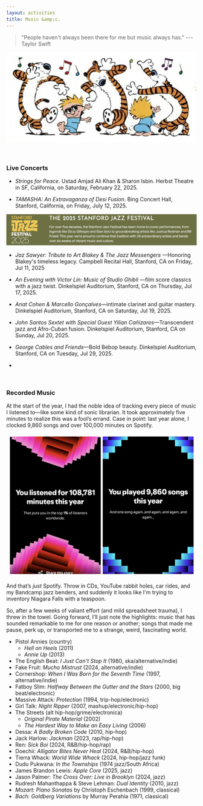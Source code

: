 ```yaml
---
layout: activities
title: Music &amp;c.
---
```


> "People haven't always been there for me but music always has." --- Taylor Swift

![ch-music](images/ch3.png)

<br>


### Live Concerts

<ul>
 <li><details>
  <summary style="list-style-type: none;"><i>Strings for Peace</i>. Ustad Amjad Ali Khan & Sharon Isbin. Herbst Theatre in SF, California, on Saturday, February 22, 2025. </summary>
  <small>Crossing barriers of language and culture and uniting people through music, classical guitarist Sharon Isbin and sarod master Amjad Ali Khan find common ground in their respective classical traditions of ragas and European medieval music, interweaving musical, spiritual, and artistic legacies.<br></small><br>
</details></li>
</ul>

<ul>
 <li><details>
  <summary style="list-style-type: none;"> <i>TAMASHA: An Extravaganza of Desi Fusion</i>. Bing Concert Hall, Stanford, California, on Friday, July 12, 2025. </summary>
  <small>Headlining is none other than Bollywood star <b>Raja Kumari</b>&mdash;the Grammy-nominated artist, rapper, and songwriter known for her powerful fusion of Indian classical music with hip-hop, R&B, and electronic influences. A trailblazer in global fusion, she’s collaborated with major names like Iggy Azalea, Sidhu Moosewala, Divine, Gwen Stefani, and John Legend.<br></small><br>
</details></li>
</ul>

![StanfordJazzFestival](/images/sjf.png)

<ul>
 <li><details>
  <summary style="list-style-type: none;"> <i>Jaz Sawyer: Tribute to Art Blakey & The Jazz Messengers</i> &mdash;Honoring Blakey's timeless legacy. Campbell Recital Hall, Stanford, CA on Friday, Jul 11, 2025</summary>
  
 <p align="center"><img src="/images/sjf-11.png" width="700" /></p>
  
  <small>Drummer, bandleader, and educator Jaz Sawyer pays homage to one of jazz’s most electrifying forces—<b>Art Blakey & The Jazz Messengers</b>—in this powerhouse tribute performance. Infusing Blakey’s iconic hard-bop sound with his own dynamic touch, Sawyer channels the spirit of the legendary drummer, whose relentless swing, thunderous polyrhythms, and fiery energy defined generations of jazz. With a musical foundation spanning classical, jazz, and Afro-Caribbean traditions, Sawyer delivers a heartfelt tribute that captures the essence of Blakey’s masterful legacy.<br></small><br>
</details></li>
</ul>

<ul>
 <li><details>
  <summary style="list-style-type: none;"> <i>An Evening with Victor Lin: Music of Studio Ghibli</i> &mdash;film score classics with a jazz twist. Dinkelspiel Auditorium, Stanford, CA on Thursday, Jul 17, 2025.</summary>
 
  <p align="center"><img src="/images/sjf-17.png" width="700" /></p>
  
  <small>Join Stanford Jazz Workshop favorite Victor Lin for a mesmerizing evening as he reimagines the iconic music of Studio Ghibli through the lens of jazz piano and violin. Blending nostalgia with innovation, Lin’s reinterpretations breathe new energy into Hisaishi’s timeless compositions, making for a dynamic, immersive, and deeply heartfelt musical experience. Whether you’re a longtime anime fan or a lover of great music, this performance promises to be an exciting and unforgettable journey through the soundscapes of Studio Ghibli and beyond. <br></small><br>
</details></li>
</ul>

<ul>
 <li><details>
  <summary style="list-style-type: none;"> <i>Anat Cohen & Marcello Gonçalves</i>&mdash;intimate clarinet and guitar mastery. Dinkelspiel Auditorium, Stanford, CA on Saturday, Jul 19, 2025. </summary>
 
 <p align="center"><img src="/images/sjf-19.png" width="700" /></p>
  
  <small>Clarinetist Anat Cohen and 7-string guitarist Marcello Gonçalves team up to perform music from their Grammy-nominated album, <b>Outra Coisa: The Music of Moacir Santos</b>, as well as selections from their second album, Reconvexo, featuring a repertoire of breathtaking melodies, Brazilian grooves, and elements of classical music and jazz that showcase their intricate talents. <br></small><br>
</details></li>
</ul>

<ul>
 <li><details>
  <summary style="list-style-type: none;"> <i>John Santos Sextet with Special Guest Yilian Cañizares</i>&mdash;Transcendent jazz and Afro-Cuban fusion. Dinkelspiel Auditorium, Stanford, CA on Sunday, Jul 20, 2025.</summary>
 
 <p align="center"><img src="/images/sjf-20.png" width="700" /></p>
  
  <small>Experience an unforgettable evening with the groundbreaking John Santos Sextet, led by multi-GRAMMY nominee and visionary bandleader John Santos. The ensemble dives deep into the roots of Latin jazz, blending vibrant rhythms, sharp improvisation, and bold original compositions. Acclaimed Cuban-born violinist Yilian Cañizares opens the show with her electrifying fusion of jazz, classical, and Afro-Cuban sounds. Together, they create a rich, genre-defying musical journey that bridges tradition and innovation.
Expect artistry, virtuosity, and soul in every note.<br></small><br>
</details></li>
</ul>

<ul>
 <li><details>
  <summary style="list-style-type: none;"> <i>George Cables and Friends</i>&mdash;Bold Bebop beauty. Dinkelspiel Auditorium, Stanford, CA on Tuesday, Jul 29, 2025.</summary>
 
 <p align="center"><img src="/images/sjf-29.png" width="700" /></p>
  
  <small>Cables’ signature impeccable touch, deep sense of groove, and limitless creativity have made him one of jazz’s most influential pianists, shaping the hard bop and post-bop landscapes. The New York City Jazz Record declares, “He is a piano giant,” while NPR praises his solos for their “deep sense of groove and pacing.”

Don't miss this chance to witness Cables’ fire, artistry, and sheer mastery—his performances aren’t just concerts, they’re transformative experiences.<br></small><br>
</details></li>
</ul>

<ul>
 <li><details>
  <summary style="list-style-type: none;"> <i></i> </summary>
  <small><br></small><br>
</details></li>
</ul>

<br>

### Recorded Music

At the start of the year, I had the noble idea of tracking every piece of music I listened to&mdash;like some kind of sonic librarian. It took approximately five minutes to realize this was a fool’s errand. Case in point: last year alone, I clocked 9,860 songs and over 100,000 minutes on Spotify. 

<p align="center"><img src="/images/spotify-24.png" width="500" /></p>

And that’s _just_ Spotify. Throw in CDs, YouTube rabbit holes, car rides, and my Bandcamp jazz benders, and suddenly it looks like I'm trying to inventory Niagara Falls with a teaspoon.

So, after a few weeks of valiant effort (and mild spreadsheet trauma), I threw in the towel. Going forward, I’ll just note the highlights: music that has sounded remarkable to me for one reason or another; songs that made me pause, perk up, or transported me to a strange, weird, fascinating world.

- Pistol Annies (country)
  - *Hell on Heels* (2011)
  - *Annie Up* (2013) 
- The English Beat: *I Just Can't Stop It* (1980, ska/alternative/indie)
- Fake Fruit: *Mucho Mistrust* (2024, alternative/indie)
- Cornershop: *When I Was Born for the Seventh Time* (1997, alternative/indie)
- Fatboy Slim: *Halfway Between the Gutter and the Stars*  (2000, big beat/electronic)
- Massive Attack: *Protection* (1994, trip-hop/electronic)
- Girl Talk: *Night Ripper* (2007, mashup/electronic/hip-hop)
- The Streets (alt hip-hop/grime/electronica)
  - *Original Pirate Material* (2002)
  - *The Hardest Way to Make an Easy Living* (2006)
- Dessa: *A Badly Broken Code* (2010, hip-hop)
- Jack Harlow: *Jackman* (2023, rap/hip-hop)
- Ren: *Sick Boi* (2024, R&B/hip-hop/rap)
- Doechii: *Alligator Bites Never Heal* (2024, R&B/hip-hop)
- Tierra Whack: *World Wide Whack* (2024, hip-hop/jazz funk)
- Dudu Pukwana: *In the Townships* (1974 jazz/South Africa)
- James Brandon Lewis: *Apple Core* (2025, jazz)
- Jason Palmer: _The Cross Over: Live in Brooklyn_ (2024, jazz)
- Rudresh Mahanthappa & Steve Lehman: *Dual Identity* (2010, jazz) 
- *Mozart: Piano Sonatas* by Christoph Eschenbach (1999, classical)
- *Bach: Goldberg Variations* by Murray Perahia (1971, classical)
  

